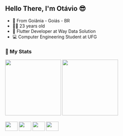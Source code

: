 ## Hello There, I'm Otávio 😎

- 🏡 From Goiânia - Goiás - BR
- 🐱‍🏍 23 years old
- 📱 Flutter Developer at Way Data Solution 
- 💻 Computer Engineering Student at UFG 

### 🥇 My Stats

<div>
  <img height="180em" src="https://github-readme-stats.vercel.app/api?username=OtavioPontes&show_icons=true&theme=tokyonight"/>
  <img height="180em" src="https://github-readme-stats.vercel.app/api/top-langs/?username=OtavioPontes&layout=compact&langs_count=5&theme=tokyonight"/>
</div>
<br>
<div style="display: inline-block">
  <img height="30" width="40" src="https://cdn.jsdelivr.net/gh/devicons/devicon/icons/figma/figma-original.svg" />
  <img height="30" width="40" src="https://cdn.jsdelivr.net/gh/devicons/devicon/icons/flutter/flutter-original.svg" />
  <img height="30" width="40" src="https://cdn.jsdelivr.net/gh/devicons/devicon/icons/nodejs/nodejs-original.svg" />
  <img height="30" width="40" src="https://cdn.jsdelivr.net/gh/devicons/devicon/icons/react/react-original.svg" />
 
<div/>


<!--
**OtavioPontes/OtavioPontes** is a ✨ _special_ ✨ repository because its `README.md` (this file) appears on your GitHub profile.



